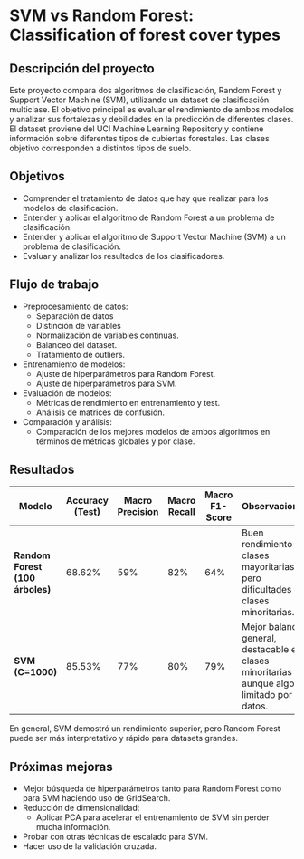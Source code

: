 # SVM vs Random Forest: Classification of forest cover types

## Descripción del proyecto

Este proyecto compara dos algoritmos de clasificación, Random Forest y Support Vector Machine (SVM), utilizando un dataset de clasificación multiclase. 
El objetivo principal es evaluar el rendimiento de ambos modelos y analizar sus fortalezas y debilidades en la predicción de diferentes clases.
El dataset proviene del UCI Machine Learning Repository y contiene información sobre diferentes tipos de cubiertas forestales. Las clases objetivo corresponden a distintos tipos de suelo.

## Objetivos
- Comprender el tratamiento de datos que hay que realizar para los modelos de clasificación.
- Entender y aplicar el algoritmo de Random Forest a un problema de clasificación.
- Entender y aplicar el algoritmo de Support Vector Machine (SVM) a un problema de clasificación.
- Evaluar y analizar los resultados de los clasificadores.

## Flujo de trabajo

- Preprocesamiento de datos:
  - Separación de datos
  - Distinción de variables
  - Normalización de variables continuas.
  - Balanceo del dataset.
  - Tratamiento de outliers.
- Entrenamiento de modelos:
  - Ajuste de hiperparámetros para Random Forest.
  - Ajuste de hiperparámetros para SVM.
- Evaluación de modelos:
  - Métricas de rendimiento en entrenamiento y test.
  - Análisis de matrices de confusión.
- Comparación y análisis:
  - Comparación de los mejores modelos de ambos algoritmos en términos de métricas globales y por clase.

## Resultados

| Modelo                 | Accuracy (Test) | Macro Precision | Macro Recall | Macro F1-Score | Observaciones                                                                 |
|------------------------|-----------------|-----------------|--------------|----------------|-------------------------------------------------------------------------------|
| **Random Forest (100 árboles)** | 68.62% | 59%            | 82%            | 64%           | Buen rendimiento en clases mayoritarias, pero dificultades en clases minoritarias. |
| **SVM (C=1000)**       | 85.53%          | 77%            | 80%            | 79%           | Mejor balance general, destacable en clases minoritarias aunque algo limitado por los datos. |

En general, SVM demostró un rendimiento superior, pero Random Forest puede ser más interpretativo y rápido para datasets grandes.

## Próximas mejoras

- Mejor búsqueda de hiperparámetros tanto para Random Forest como para SVM haciendo uso de GridSearch.
- Reducción de dimensionalidad:
  - Aplicar PCA para acelerar el entrenamiento de SVM sin perder mucha información.
- Probar con otras técnicas de escalado para SVM.
- Hacer uso de la validación cruzada.
